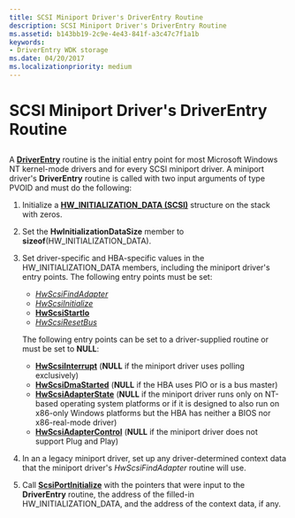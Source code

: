 ```yaml
---
title: SCSI Miniport Driver's DriverEntry Routine
description: SCSI Miniport Driver's DriverEntry Routine
ms.assetid: b143bb19-2c9e-4e43-841f-a3c47c7f1a1b
keywords:
- DriverEntry WDK storage
ms.date: 04/20/2017
ms.localizationpriority: medium
---
```


# SCSI Miniport Driver's DriverEntry Routine


## <span id="ddk_scsi_miniport_drivers_driverentry_routine_kg"></span><span id="DDK_SCSI_MINIPORT_DRIVERS_DRIVERENTRY_ROUTINE_KG"></span>


A [**DriverEntry**](https://msdn.microsoft.com/library/windows/hardware/ff552654) routine is the initial entry point for most Microsoft Windows NT kernel-mode drivers and for every SCSI miniport driver. A miniport driver's **DriverEntry** routine is called with two input arguments of type PVOID and must do the following:

1.  Initialize a [**HW\_INITIALIZATION\_DATA (SCSI)**](https://msdn.microsoft.com/library/windows/hardware/ff557456) structure on the stack with zeros.

2.  Set the **HwInitializationDataSize** member to **sizeof**(HW\_INITIALIZATION\_DATA).

3.  Set driver-specific and HBA-specific values in the HW\_INITIALIZATION\_DATA members, including the miniport driver's entry points. The following entry points must be set:

    -   [*HwScsiFindAdapter*](https://msdn.microsoft.com/library/windows/hardware/ff557300)
    -   [*HwScsiInitialize*](https://msdn.microsoft.com/library/windows/hardware/ff557302)
    -   [**HwScsiStartIo**](https://msdn.microsoft.com/library/windows/hardware/ff557323)
    -   [*HwScsiResetBus*](https://msdn.microsoft.com/library/windows/hardware/ff557318)

    The following entry points can be set to a driver-supplied routine or must be set to **NULL**:

    -   [**HwScsiInterrupt**](https://msdn.microsoft.com/library/windows/hardware/ff557312) (**NULL** if the miniport driver uses polling exclusively)
    -   [**HwScsiDmaStarted**](https://msdn.microsoft.com/library/windows/hardware/ff557291) (**NULL** if the HBA uses PIO or is a bus master)
    -   [**HwScsiAdapterState**](https://msdn.microsoft.com/library/windows/hardware/ff557278) (**NULL** if the miniport driver runs only on NT-based operating system platforms or if it is designed to also run on x86-only Windows platforms but the HBA has neither a BIOS nor x86-real-mode driver)
    -   [**HwScsiAdapterControl**](https://msdn.microsoft.com/library/windows/hardware/ff557274) (**NULL** if the miniport driver does not support Plug and Play)

4.  In an a legacy miniport driver, set up any driver-determined context data that the miniport driver's *HwScsiFindAdapter* routine will use.

5.  Call [**ScsiPortInitialize**](https://msdn.microsoft.com/library/windows/hardware/ff564645) with the pointers that were input to the **DriverEntry** routine, the address of the filled-in HW\_INITIALIZATION\_DATA, and the address of the context data, if any.

 

 




